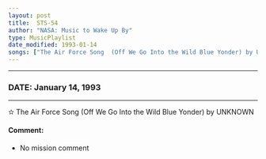 ```yaml
---
layout: post
title:  STS-54
author: "NASA: Music to Wake Up By"
type: MusicPlaylist
date_modified: 1993-01-14
songs: ["The Air Force Song  (Off We Go Into the Wild Blue Yonder) by UNKNOWN"]
---
```


----
### DATE: January 14, 1993
----
✫ The Air Force Song  (Off We Go Into the Wild Blue Yonder) by UNKNOWN

#### Comment:
* No mission comment



<br/>
<center>
	<a target="_blank"
	   href="https://twitter.com/intent/tweet?hashtags=Space,NASA,Playlist,NASAWakeupCalls,SpaceProgram&text={{ page.author}}, '{{ page.songs.first }}' {{ page.title }}, {{ page.date | date: '%B %d, %Y' }}. {{ site.url }}{{ page.url }}&via=nasawakeupcalls"><i class="fab fa-twitter" alt="Tweet this page" style="font-size: 1.3em;"></i></a>
	&nbsp; 	<i class="fas fa-user-astronaut" style="font-size: 1.5em;"></i> &nbsp;
    <a type="amzn" search="'The Air Force Song  (Off We Go Into the Wild Blue Yonder) by UNKNOWN'" category="popular music">
    <i class="fab fa-amazon" style="font-size: 1.3em;"></i></a>
</center>
